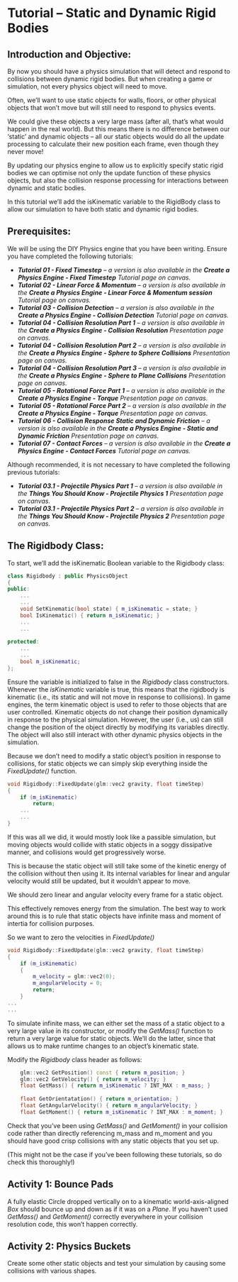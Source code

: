# Tutorial – Static and Dynamic Rigid Bodies 
 
## Introduction and Objective: 
By now you should have a physics simulation that will detect and respond to collisions between dynamic rigid bodies. But when creating a game or simulation, not every physics object will need to move. 

Often, we’ll want to use static objects for walls, floors, or other physical objects that won’t move but will still need to respond to physics events.  

We could give these objects a very large mass (after all, that’s what would happen in the real world). But this means there is no difference between our ‘static’ and dynamic objects – all our static objects would do all the update processing to calculate their new position each frame, even though they never move! 

By updating our physics engine to allow us to explicitly specify static rigid bodies we can optimise not only the update function of these physics objects, but also the collision response processing for interactions between dynamic and static bodies. 

In this tutorial we’ll add the isKinematic variable to the RigidBody class to allow our simulation to have both static and dynamic rigid bodies. 
 
## Prerequisites:
We will be using the DIY Physics engine that you have been writing.
Ensure you have completed the following tutorials:
- ***Tutorial 01 - Fixed Timestep*** – *a version is also available in the* ***Create a Physics Engine - Fixed Timestep*** *Tutorial page on canvas.*
- ***Tutorial 02 - Linear Force & Momentum*** – *a version is also available in the* ***Create a Physics Engine - Linear Force & Momentum session*** *Tutorial page on canvas.*
- ***Tutorial 03 - Collision Detection*** – *a version is also available in the*  ***Create a Physics Engine - Collision Detection*** *Tutorial page on canvas.*
- ***Tutorial 04 - Collision Resolution Part 1*** – *a version is also available in the*  ***Create a Physics Engine - Collision Resolution*** *Presentation page on canvas.*
- ***Tutorial 04 - Collision Resolution Part 2*** – *a version is also available in the*  ***Create a Physics Engine - Sphere to Sphere Collisions*** *Presentation page on canvas.*
- ***Tutorial 04 - Collision Resolution Part 3*** – *a version is also available in the*  ***Create a Physics Engine - Sphere to Plane Collisions*** *Presentation page on canvas.*
- ***Tutorial 05 - Rotational Force Part 1*** – *a version is also available in the*  ***Create a Physics Engine - Torque*** *Presentation page on canvas.*
- ***Tutorial 05 - Rotational Force Part 2*** – *a version is also available in the*  ***Create a Physics Engine - Torque*** *Presentation page on canvas.*
- ***Tutorial 06 - Collision Response Static and Dynamic Friction*** – *a version is also available in the*  ***Create a Physics Engine - Static and Dynamic Friction*** *Presentation page on canvas.*
- ***Tutorial 07 - Contact Forces*** – *a version is also available in the*  ***Create a Physics Engine - Contact Forces*** *Tutorial page on canvas.*

Although recommended, it is not necessary to have completed the following previous tutorials:
- ***Tutorial 03.1 - Projectile Physics Part 1*** – *a version is also available in the*  ***Things You Should Know - Projectile Physics 1*** *Presentation page on canvas.*
- ***Tutorial 03.1 - Projectile Physics Part 2*** – *a version is also available in the*  ***Things You Should Know - Projectile Physics 2*** *Presentation page on canvas.*

## The Rigidbody Class: 
To start, we’ll add the isKinematic Boolean variable to the Rigidbody class: 

```c++
class Rigidbody : public PhysicsObject 
{ 
public: 
    ...
    ... 
    void SetKinematic(bool state) { m_isKinematic = state; } 
    bool IsKinematic() { return m_isKinematic; } 
    ...
    ... 
 
protected: 
    ...
    ... 
    bool m_isKinematic; 
};
```

Ensure the variable is initialized to false in the *Rigidbody* class constructors. Whenever the *isKinematic* variable is true, this means that the rigidbody is kinematic (i.e., its static 
and will not move in response to collisions). In game engines, the term kinematic object is used to refer to those objects that are user controlled. Kinematic objects do not change their position dynamically in response to the physical simulation. However, the user (i.e., us) can still change the position of the object directly by modifying its variables  directly. The object will also still interact with other dynamic physics objects in the simulation. 

Because we don’t need to modify a static object’s position in response to collisions, for static objects we can simply skip everything inside the *FixedUpdate()* function. 

```c++
void Rigidbody::FixedUpdate(glm::vec2 gravity, float timeStep) 
{ 
    if (m_isKinematic) 
        return; 
    ...
    ...
}
```
 
If this was all we did, it would mostly look like a passible simulation, but moving objects would collide with static objects in a soggy dissipative manner, and collisions would get progressively worse.

This is because the static object will still take some of the kinetic energy of the collision without then using it. Its internal variables for linear and angular velocity would still be updated, but it wouldn’t appear to move. 

We should zero linear and angular velocity every frame for a static object.

This effectively removes energy from the simulation. The best way to work around this is to rule that static objects have infinite mass and moment of intertia for collision purposes. 

So we want to zero the velocities in *FixedUpdate()* 

```c++
void Rigidbody::FixedUpdate(glm::vec2 gravity, float timeStep) 
{ 
    if (m_isKinematic) 
    { 
        m_velocity = glm::vec2(0); 
        m_angularVelocity = 0; 
        return; 
    }
...
... 
```

To simulate infinite mass, we can either set the mass of a static object to a very large value in its constructor, or modify the *GetMass()* function to return a very large value for static objects. We’ll do the latter, since that allows us to make runtime changes to an object’s kinematic state. 

Modify the *Rigidbody* class header as follows: 

```c++
    glm::vec2 GetPosition() const { return m_position; } 
    glm::vec2 GetVelocity() { return m_velocity; } 
    float GetMass() { return m_isKinematic ? INT_MAX : m_mass; } 
    
    float GetOrientatation() { return m_orientation; } 
    float GetAngularVelocity() { return m_angularVelocity; } 
    float GetMoment() { return m_isKinematic ? INT_MAX : m_moment; } 
```
 
Check that you’ve been using *GetMass()* and *GetMoment()* in your collision code rather than directly referencing m_mass and m_moment and you should have good crisp collisions with any static objects that you set up.

(This might not be the case if you’ve been following these tutorials, so do check this thoroughly!)

## Activity 1: Bounce Pads

A fully elastic Circle dropped vertically on to a kinematic world-axis-aligned *Box* should bounce up and down as if it was on a *Plane*. If you haven’t used *GetMass()* and *GetMoment()* correctly everywhere in your collision resolution code, this won’t happen correctly. 

## Activity 2: Physics Buckets

Create some other static objects and test your simulation by causing some collisions with various shapes.